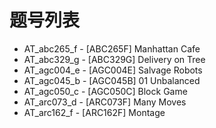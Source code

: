 # 题号列表

- AT_abc265_f - [ABC265F] Manhattan Cafe
- AT_abc329_g - [ABC329G] Delivery on Tree
- AT_agc004_e - [AGC004E] Salvage Robots
- AT_agc045_b - [AGC045B] 01 Unbalanced
- AT_agc050_c - [AGC050C] Block Game
- AT_arc073_d - [ARC073F] Many Moves
- AT_arc162_f - [ARC162F] Montage
